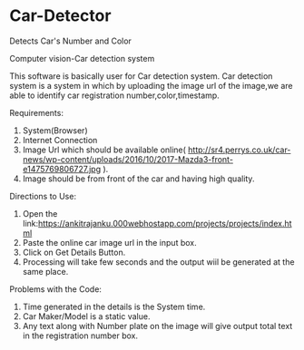 # Car-Detector
Detects Car's Number and Color

Computer vision-Car detection system

This software is basically user for Car detection system.
Car detection system is a system in which by uploading the image url of the image,we are able to identify car registration number,color,timestamp.


Requirements:
1. System(Browser)
2. Internet Connection
3. Image Url which should be available online( http://sr4.perrys.co.uk/car-news/wp-content/uploads/2016/10/2017-Mazda3-front-e1475769806727.jpg ).
4. Image should be from front of the car and having high quality.

Directions to Use:
1. Open the link:https://ankitrajanku.000webhostapp.com/projects/projects/index.html
2. Paste the online car image url in the input box.
3. Click on Get Details Button.
4. Processing will take few seconds and the output wiil be generated at the same place.

Problems with the Code:
1. Time generated in the details is the System time.
2. Car Maker/Model is a static value.
3. Any text along with Number plate on the image will give output total text in the registration    number box.
